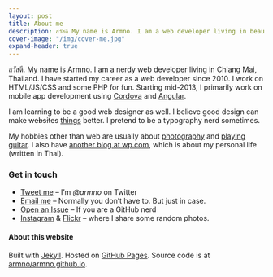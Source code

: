 ```yaml
---
layout: post
title: About me
description: สวัสดี My name is Armno. I am a web developer living in beautiful Chiang Mai, Thailand. I started my career as a web developer since 2010. I work on HTML/JS/CSS and some PHP for fun.
cover-image: "/img/cover-me.jpg"
expand-header: true
---
```


สวัสดี. My name is Armno. I am a nerdy web developer living in Chiang Mai, Thailand. I have started my career as a web developer since 2010. I work on HTML/JS/CSS and some PHP for fun. Starting mid-2013, I primarily work on mobile app development using [Cordova][cordova] and [Angular][angular].

I am learning to be a good web designer as well. I believe good design can make <del>websites</del> <ins>things</ins> better. I pretend to be a typography nerd sometimes.

My hobbies other than web are usually about [photography][flickr] and [playing guitar](soundcloud). I also have [another blog at wp.com][wp], which is about my personal life (written in Thai).

### Get in touch

- [Tweet me][twitter] &ndash; I&rsquo;m _@armno_ on Twitter
- [Email me][email] &ndash; Normally you don&rsquo;t have to. But just in case.
- [Open an Issue][github] &ndash; If you are a GitHub nerd
- [Instagram][instagram] &amp; [Flickr][flickr] &ndash; where I share some random photos.

#### About this website

Built with [Jekyll][jekyll]. Hosted on [GitHub Pages][github-pages]. Source code is at [armno/armno.github.io][repo].

[cordova]: http://cordova.io "Cordova Website"
[flickr]: http://www.flickr.com/photos/armno "Armno's Flickr Page"
[soundclound]: https://soundcloud.com/armno "Armno's Soundcloud page"
[wp]: http://ahmalive.wordpress.com "Armno's diary"
[twitter]: https://twitter.com/armno "Armno's twitter page"
[email]: mailto:monkeyarmno@gmail.com "Armno's email address"
[github]: https://github.com/armno/armno/issues/new
[instagram]: http://instagram.com/armno
[jekyll]: http://jekyllrb.com
[github-pages]: http://pages.github.com
[repo]: https://github.com/armno/armno.github.io
[angular]: https://angularjs.org
